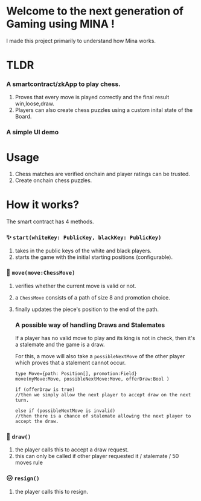 # Welcome to the next generation of Gaming using MINA !
I made this project primarily to understand how Mina works.

# TLDR
### A smartcontract/zkApp to play chess.
1. Proves that every move is played correctly and the final result win,loose,draw.
2. Players can also create chess puzzles using a custom inital state of the Board.
### A simple UI demo


# Usage
1. Chess matches are verified onchain and player ratings can be trusted.
2. Create onchain chess puzzles.

# How it works?
The smart contract has 4 methods.
### ✨ `start(whiteKey: PublicKey, blackKey: PublicKey)`
1. takes in the public keys of the white and black players.
2. starts the game with the initial starting positions (configurable).

### 🚚 `move(move:ChessMove)`
1. verifies whether the current move is valid or not.
2. a `ChessMove` consists of a path of size 8 and promotion choice.
3. finally updates the piece's position to the end of the path.

   ### A possible way of handling Draws and Stalemates
     If a player has no valid move to play and its king is not in check, then it's a stalemate and the game is a draw.
     
     For this, a move will also take a `possibleNextMove` of the other player which proves that a stalement cannot occur.
      
     ```
     type Move={path: Position[], promotion:Field}
     move(myMove:Move, possibleNextMove:Move, offerDraw:Bool )
     
     if (offerDraw is true)
     //then we simply allow the next player to accept draw on the next turn.
   
     else if (possibleNextMove is invalid)
     //then there is a chance of stalemate allowing the next player to accept the draw.
      ```
  
### 🤝 `draw()`
1. the player calls this to accept a draw request.
2. this can only be called if other player requested it / stalemate / 50 moves rule

### 😖 `resign()`
1. the player calls this to resign.
